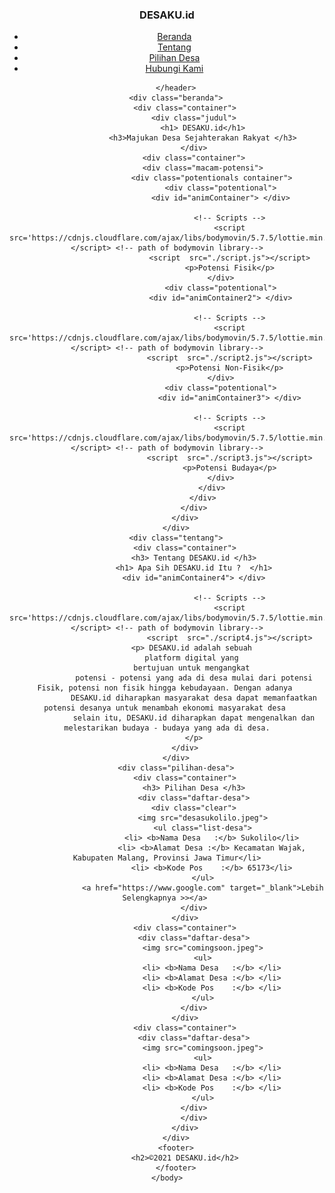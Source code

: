 <!DOCTYPE html>
<html>
    <head>
        <meta charset="utf-8">
        <meta name="viewport" content="width=device-width, initial-scale=1.0">
        <title>Desaku.id</title>
        <link rel="stylesheet" href="stylesheet.css">
        <link rel="stylesheet" href="responsive.css">
        <link rel="stylesheet" href="//maxcdn.bootstrapcdn.com/font-awesome/4.5.0/css/font-awesome.min.css">
    </head>
    <body>
        <header>
            <div class="container">
                <h3 class="header-logo container">DESAKU.id</h3>
                <ul class="header-list">
                    <li><a class="link" href="#">Beranda</a></li>
                    <li><a class="link" href="#">Tentang</a></li>
                    <li><a class="link" href="#">Pilihan Desa</a></li>
                    <li><a class="link" href="#">Hubungi Kami</a></li>
                </ul>
            </div>
            
        </header>
        <div class="beranda">
            <div class="container">
                <div class="judul">
                    <h1> DESAKU.id</h1>
                    <h3>Majukan Desa Sejahterakan Rakyat </h3>
                </div>
                <div class="container">
                    <div class="macam-potensi">
                        <div class="potentionals container">
                            <div class="potentional">
                            <div id="animContainer"> </div>
          
                                <!-- Scripts -->
                                <script src='https://cdnjs.cloudflare.com/ajax/libs/bodymovin/5.7.5/lottie.min.js'></script> <!-- path of bodymovin library-->
                                <script  src="./script.js"></script>
                                <p>Potensi Fisik</p>
                            </div>
                            <div class="potentional">
                            <div id="animContainer2"> </div>
          
                                <!-- Scripts -->
                                <script src='https://cdnjs.cloudflare.com/ajax/libs/bodymovin/5.7.5/lottie.min.js'></script> <!-- path of bodymovin library-->
                                <script  src="./script2.js"></script>
                                <p>Potensi Non-Fisik</p>
                            </div>
                            <div class="potentional">
                                <div id="animContainer3"> </div>
          
                                <!-- Scripts -->
                                <script src='https://cdnjs.cloudflare.com/ajax/libs/bodymovin/5.7.5/lottie.min.js'></script> <!-- path of bodymovin library-->
                                <script  src="./script3.js"></script>
                                <p>Potensi Budaya</p>
                            </div>
                        </div>
                    </div>
                </div>
            </div>
        </div>
        <div class="tentang">
            <div class="container">
                <h3> Tentang DESAKU.id </h3>
                <h1> Apa Sih DESAKU.id Itu ?  </h1>
                <div id="animContainer4"> </div>
          
                                <!-- Scripts -->
                                <script src='https://cdnjs.cloudflare.com/ajax/libs/bodymovin/5.7.5/lottie.min.js'></script> <!-- path of bodymovin library-->
                                <script  src="./script4.js"></script>
                <p> DESAKU.id adalah sebuah 
                platform digital yang 
                bertujuan untuk mengangkat 
                potensi - potensi yang ada di desa mulai dari potensi Fisik, potensi non fisik hingga kebudayaan. Dengan adanya 
                DESAKU.id diharapkan masyarakat desa dapat memanfaatkan potensi desanya untuk menambah ekonomi masyarakat desa 
                selain itu, DESAKU.id diharapkan dapat mengenalkan dan melestarikan budaya - budaya yang ada di desa.
                </p>
            </div>
        </div>
        <div class="pilihan-desa">
            <div class="container">
                <h3> Pilihan Desa </h3>
                <div class="daftar-desa">
                <div class="clear">
                    <img src="desasukolilo.jpeg">
                    <ul class="list-desa">
                        <li> <b>Nama Desa   :</b> Sukolilo</li>
                        <li> <b>Alamat Desa :</b> Kecamatan Wajak, Kabupaten Malang, Provinsi Jawa Timur</li>
                        <li> <b>Kode Pos    :</b> 65173</li>
                    </ul>
                    <a href="https://www.google.com" target="_blank">Lebih Selengkapnya >></a> 
                </div>
            </div>
            <div class="container">
                <div class="daftar-desa">
                    <img src="comingsoon.jpeg">
                    <ul>
                        <li> <b>Nama Desa   :</b> </li>
                        <li> <b>Alamat Desa :</b> </li>
                        <li> <b>Kode Pos    :</b> </li>
                    </ul>
                </div>
            </div>
            <div class="container">
                <div class="daftar-desa">
                    <img src="comingsoon.jpeg">
                    <ul>
                        <li> <b>Nama Desa   :</b> </li>
                        <li> <b>Alamat Desa :</b> </li>
                        <li> <b>Kode Pos    :</b> </li>
                    </ul>
                </div>
                </div>
            </div>
        </div>
        <footer>
            <h2>©2021 DESAKU.id</h2>
        </footer>
    </body>
</html>

